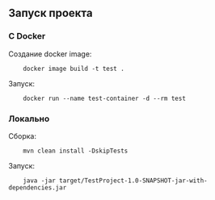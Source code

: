  ## Запуск проекта
### С Docker
Создание docker image:
```
    docker image build -t test .
```
Запуск:
```
    docker run --name test-container -d --rm test
```

### Локально
Сборка:
```
    mvn clean install -DskipTests
```
Запуск:
```
    java -jar target/TestProject-1.0-SNAPSHOT-jar-with-dependencies.jar
```